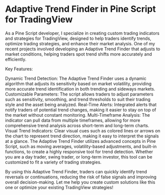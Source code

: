 # Adaptive Trend Finder in Pine Script for TradingView
As a Pine Script developer, I specialize in creating custom trading indicators and strategies for TradingView, designed to help traders identify trends, optimize trading strategies, and enhance their market analysis. One of my recent projects involved developing an Adaptive Trend Finder that adjusts to market conditions, helping traders spot trend shifts more accurately and efficiently.

Key Features:

Dynamic Trend Detection: The Adaptive Trend Finder uses a dynamic algorithm that adjusts its sensitivity based on market volatility, providing more accurate trend identification in both trending and sideways markets.
Customizable Parameters: The script allows traders to adjust parameters such as sensitivity, smoothing, and trend thresholds to suit their trading style and the asset being analyzed.
Real-Time Alerts: Integrated alerts that notify traders of potential trend changes, making it easier to stay on top of the market without constant monitoring.
Multi-Timeframe Analysis: The indicator can pull data from multiple timeframes, allowing for more comprehensive trend analysis across short-term and long-term charts.
Visual Trend Indicators: Clear visual cues such as colored lines or arrows on the chart to represent trend direction, making it easy to interpret the signals at a glance.
The Adaptive Trend Finder utilizes advanced concepts in Pine Script, such as moving averages, volatility-based adjustments, and built-in functions, to create a highly responsive tool for trend detection. Whether you are a day trader, swing trader, or long-term investor, this tool can be customized to fit a variety of trading strategies.

By using this Adaptive Trend Finder, traders can quickly identify trend reversals or continuations, reducing the risk of false signals and improving overall decision-making. Let me help you create custom solutions like this one or optimize your existing TradingView strategies!
